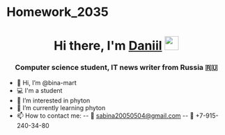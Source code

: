 # Homework_2035
<h1 align="center">Hi there, I'm <a href="https://daniilshat.ru/" target="_blank">Daniil</a> 
<img src="https://github.com/blackcater/blackcater/raw/main/images/Hi.gif" height="32"/></h1>
<h3 align="center">Computer science student, IT news writer from Russia 🇷🇺</h3>



- 👋 Hi, I’m @bina-mart
- 💻 I'm a student
- 👀 I’m interested in phyton
- 🌱 I’m currently learning phyton
- 📫 How to contact me:
-- 📨 sabina20050504@gmail.com
-- 📱 +7-915-240-34-80
